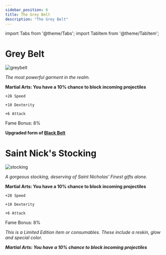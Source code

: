 ```yaml
---
sidebar_position: 6
title: The Grey Belt
description: "The Grey Belt"
---
```


import Tabs from '@theme/Tabs';
import TabItem from '@theme/TabItem';

<Tabs>
  <TabItem value="Grey Belt" label="Grey Belt" default>

# Grey Belt

![greybelt](https://vwiki.valorserver.com/api/item/picture/grey%20belt)

<i>The most powerful garment in the realm.</i>

**Martial Arts: You have a 10% chance to block incoming projectiles**

    +28 Speed 
   
    +10 Dexterity
    
    +6 Attack
    
Fame Bonus: 8%

**Upgraded form of [Black Belt](https://wiki.valorserver.com/docs/items/rings/ut/black_belt)**

  </TabItem>
  <TabItem value="Saint Nick's Stocking" label="Saint Nick's Stocking">

# Saint Nick's Stocking

![stocking](https://vwiki.valorserver.com/api/item/picture/saint%20nicks%20stocking)

<i>A gorgeous stocking, deserving of Saint Nicholas' Finest gifts alone.</i>

**Martial Arts: You have a 10% chance to block incoming projectiles**

    +28 Speed 
   
    +10 Dexterity
    
    +6 Attack
    
Fame Bonus: 8%

*This is a Limited Edition item or consumables. These include a reskin, glow and special color.*

***Martial Arts: You have a 10% chance to block incoming projectiles***

  </TabItem>
</Tabs>
